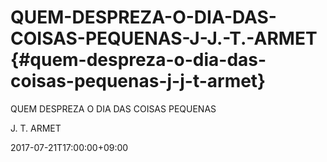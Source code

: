 # QUEM-DESPREZA-O-DIA-DAS-COISAS-PEQUENAS-J-J.-T.-ARMET {#quem-despreza-o-dia-das-coisas-pequenas-j-j-t-armet}

QUEM DESPREZA O DIA DAS COISAS PEQUENAS

J. T. ARMET

2017-07-21T17:00:00+09:00